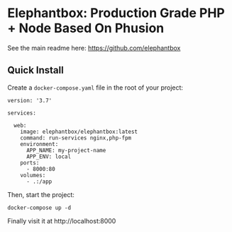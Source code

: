 # Elephantbox: Production Grade PHP + Node Based On Phusion

See the main readme here: https://github.com/elephantbox

## Quick Install

Create a `docker-compose.yaml` file in the root of your project:

```
version: '3.7'

services:

  web:
    image: elephantbox/elephantbox:latest
    command: run-services nginx,php-fpm
    environment:
      APP_NAME: my-project-name
      APP_ENV: local
    ports:
      - 8000:80
    volumes:
      - .:/app
```

Then, start the project:

```
docker-compose up -d
```

Finally visit it at http://localhost:8000
